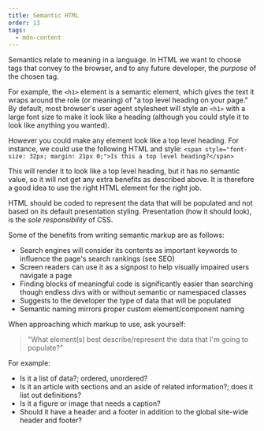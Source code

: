 ```yaml
---
title: Semantic HTML
order: 13
tags:
  - mdn-content
---
```


Semantics relate to meaning in a language. In HTML we want to choose tags that
convey to the browser, and to any future developer, the _purpose_ of the chosen
tag.

For example, the `<h1>` element is a semantic element, which gives the text it
wraps around the role (or meaning) of "a top level heading on your page." By
default, most browser's user agent stylesheet will style an `<h1>` with a large
font size to make it look like a heading (although you could style it to look
like anything you wanted).

However you could make any element look like a top level heading. For instance,
we could use the following HTML and style:
`<span style="font-size: 32px; margin: 21px 0;">Is this a top level heading?</span>`

This will render it to look like a top level heading, but it has no semantic
value, so it will not get any extra benefits as described above. It is therefore
a good idea to use the right HTML element for the right job.

HTML should be coded to represent the data that will be populated and not based
on its default presentation styling. Presentation (how it should look), is the
_sole responsibility_ of CSS.

Some of the benefits from writing semantic markup are as follows:

- Search engines will consider its contents as important keywords to influence
  the page's search rankings (see SEO)
- Screen readers can use it as a signpost to help visually impaired users
  navigate a page
- Finding blocks of meaningful code is significantly easier than searching
  though endless divs with or without semantic or namespaced classes
- Suggests to the developer the type of data that will be populated
- Semantic naming mirrors proper custom element/component naming

When approaching which markup to use, ask yourself:

> "What element(s) best describe/represent the data that I'm going to populate?"

For example:

- Is it a list of data?; ordered, unordered?
- Is it an article with sections and an aside of related information?; does it
  list out definitions?
- Is it a figure or image that needs a caption?
- Should it have a header and a footer in addition to the global site-wide
  header and footer?
